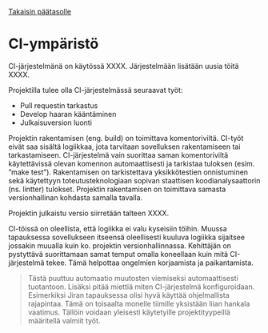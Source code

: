[Takaisin päätasolle](./README.md)

# CI-ympäristö

CI-järjestelmänä on käytössä XXXX. Järjestelmään lisätään uusia töitä XXXX.

Projektilla tulee olla CI-järjestelmässä seuraavat työt:

 * Pull requestin tarkastus
 * Develop haaran kääntäminen
 * Julkaisuversion luonti

Projektin rakentamisen (eng. build) on toimittava
komentoriviltä. CI-työt eivät saa sisältä logiikkaa, jota tarvitaan
sovelluksen rakentamiseen tai tarkastamiseen. CI-järjestelmä vain
suorittaa saman komentoriviltä käytettävissä olevan komennon
automaattisesti ja tarkistaa tuloksen (esim. ”make
test”). Rakentamisen on tarkistettava yksikkötestien onnistuminen sekä
käytettyyn toteutusteknologiaan sopivan staattisen koodianalysaattorin
(ns. lintter) tulokset. Projektin rakentamisen on toimittava samasta
versionhallinan kohdasta samalla tavalla.

Projektin julkaistu versio siirretään talteen XXXX.

CI-töissä on oleellista, että logiikka ei valu kyseisiin
töihin. Muussa tapauksessa sovellukseen itseensä oleellisesti kuuluva
logiikka sijaitsee jossakin muualla kuin ko. projektin
versionhallinnassa. Kehittäjän on pystyttävä suorittamaan samat temput
omalla koneellaan kuin mitä CI-järjestelmä tekee. Tämä helpottaa
ongelmien korjaamista ja paikantamista.

> Tästä puuttuu automaatio muutosten viemiseksi automaattisesti
> tuotantoon. Lisäksi pitää miettiä miten CI-järjestelmä
> konfiguroidaan. Esimerkiksi Jiran tapauksessa olisi hyvä käyttää
> ohjelmallista rajapintaa. Tämä on toisaalta monelle tiimille
> yksistään liian hankala vaatimus. Tällöin voidaan yleisesti
> käytetyille projektityypeillä määritellä valmiit työt.
